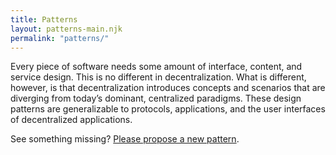 ```yaml
---
title: Patterns
layout: patterns-main.njk
permalink: "patterns/"
---
```


Every piece of software needs some amount of interface, content, and service design. This is no different in decentralization. What is different, however, is that decentralization introduces concepts and scenarios that are diverging from today’s dominant, centralized paradigms. These design patterns are generalizable to protocols, applications, and the user interfaces of decentralized applications.

See something missing? [Please propose a new pattern](https://github.com/simplysecure/dots-patterns/issues/new/choose).
